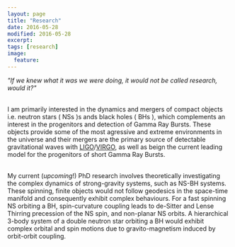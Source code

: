 ```yaml
---
layout: page
title: "Research"
date: 2016-05-28
modified: 2016-05-28
excerpt:
tags: [research]
image:
  feature:
---
```


<i>"If we knew what it was we were doing, it would not be called research, would it?"</i> <br> <br>

I am primarily interested in the dynamics and mergers of compact objects i.e. neutron stars ( NSs )s ands black holes ( BHs ), which complements an interest in the progenitors and detection of Gamma Ray Bursts. These objects provide some of the most agressive and extreme environments in the universe and their mergers are the primary source of detectable gravitational waves with [LIGO](https://www.ligo.caltech.edu)/[VIRGO](http://public.virgo-gw.eu/language/en/), as well as beign the current leading model for the progenitors of short Gamma Ray Bursts.<br> <br>

My current (*upcoming*!) PhD research involves theoretically investigating the complex dynamics of strong-gravity systems, such as NS-BH systems. These spinning, finite objects would not follow geodesics in the space-time manifold and consequently exhibit complex behaviours. For a fast spinning NS orbiting a BH, spin-curvature coupling leads to de-Sitter and Lense Thirring precession of the NS spin, and non-planar NS orbits. A hierarchical 3-body system of a double neutron star orbiting a BH would exhibit complex orbital and spin motions due to gravito-magnetism induced by orbit-orbit coupling. 





